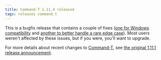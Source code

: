 ```yaml
---
title: Command-T 1.11.4 released
tags: releases command.t
---
```


This is a bugfix release that contains a couple of fixes ([one for Windows compatibility](https://github.com/wincent/command-t/commit/7a0a5c204eecb97b956eb69bd5436b7385253ac8) and [another to better handle a rare edge case](https://github.com/wincent/command-t/commit/9a2653bc91be13b810e63a394574277192927e5d)). Most users weren't affected by these issues, but if you were, you'll want to upgrade.

For more details about recent changes to [Command-T](/wiki/Command-T), see [the original 1.11.1 release announcement](/blog/command-t-1.11.1-released).
